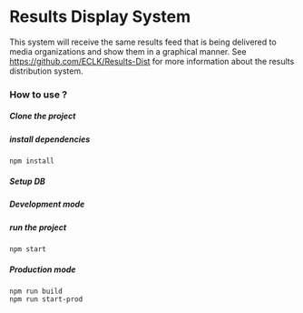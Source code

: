 
# Results Display System

This system will receive the same results feed that is being delivered to media organizations and show them in a graphical manner. See https://github.com/ECLK/Results-Dist for more information about the results distribution system.


### How to use ?

##### Clone the project

##### install dependencies

```
npm install
```

##### Setup DB


##### Development mode


##### run the project
```
npm start
```

##### Production mode

```
npm run build
npm run start-prod
```
